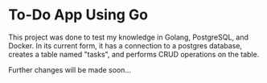 # To-Do App Using Go

This project was done to test my knowledge in Golang, PostgreSQL, and Docker. In its current form, it has a connection to a postgres database, creates a table named "tasks", and performs CRUD operations on the table.

Further changes will be made soon...
